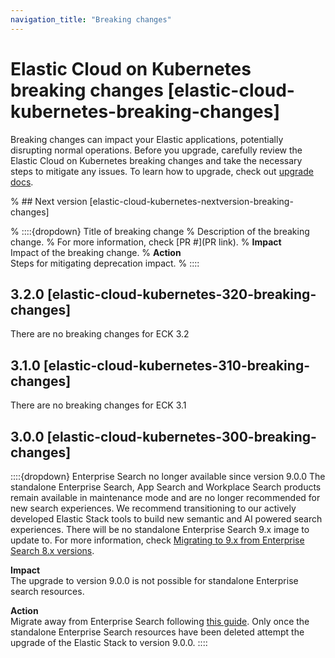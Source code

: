 ```yaml
---
navigation_title: "Breaking changes"
---
```


# Elastic Cloud on Kubernetes breaking changes [elastic-cloud-kubernetes-breaking-changes]
Breaking changes can impact your Elastic applications, potentially disrupting normal operations. Before you upgrade, carefully review the Elastic Cloud on Kubernetes breaking changes and take the necessary steps to mitigate any issues. To learn how to upgrade, check out [upgrade docs](docs-content://deploy-manage/upgrade/orchestrator/upgrade-cloud-on-k8s.md).

% ## Next version [elastic-cloud-kubernetes-nextversion-breaking-changes]

% ::::{dropdown} Title of breaking change 
% Description of the breaking change.
% For more information, check [PR #](PR link).
% **Impact**<br> Impact of the breaking change.
% **Action**<br> Steps for mitigating deprecation impact.
% ::::

## 3.2.0 [elastic-cloud-kubernetes-320-breaking-changes]

There are no breaking changes for ECK 3.2

## 3.1.0 [elastic-cloud-kubernetes-310-breaking-changes]

There are no breaking changes for ECK 3.1

## 3.0.0 [elastic-cloud-kubernetes-300-breaking-changes]

::::{dropdown} Enterprise Search no longer available since version 9.0.0
The standalone Enterprise Search, App Search and Workplace Search products remain available in maintenance mode and are no longer recommended for new search experiences. We recommend transitioning to our actively developed Elastic Stack tools to build new semantic and AI powered search experiences. There will be no standalone Enterprise Search 9.x image to update to.
For more information, check [Migrating to 9.x from Enterprise Search 8.x versions](https://www.elastic.co/guide/en/enterprise-search/8.18/upgrading-to-9-x.html).

**Impact**<br> The upgrade to version 9.0.0 is not possible for standalone Enterprise search resources.

**Action**<br> Migrate away from Enterprise Search following [this guide](https://www.elastic.co/guide/en/enterprise-search/8.18/upgrading-to-9-x.html). Only once the standalone Enterprise Search resources have been deleted attempt the upgrade of the Elastic Stack to version 9.0.0.
::::
